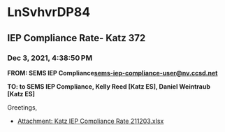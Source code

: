 # LnSvhvrDP84
## IEP Compliance Rate- Katz 372
### Dec 3, 2021, 4:38:50 PM
**FROM: SEMS IEP Compliance<sems-iep-compliance-user@nv.ccsd.net>**

**TO: to SEMS IEP Compliance, Kelly Reed [Katz ES], Daniel Weintraub [Katz ES]**


Greetings,  





* [Attachment: Katz IEP Compliance Rate 211203.xlsx](LnSvhvrDP84-attachment-1.xlsx)
